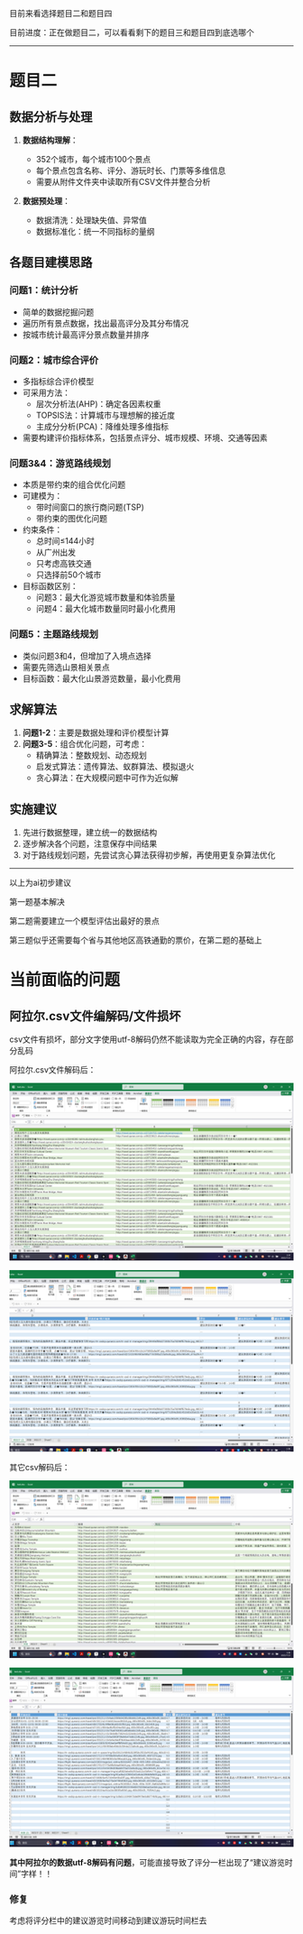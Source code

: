 目前来看选择题目二和题目四

目前进度：正在做题目二，可以看看剩下的题目三和题目四到底选哪个

****

# 题目二
## 数据分析与处理

1. **数据结构理解**：
   - 352个城市，每个城市100个景点
   - 每个景点包含名称、评分、游玩时长、门票等多维信息
   - 需要从附件文件夹中读取所有CSV文件并整合分析

2. **数据预处理**：
   - 数据清洗：处理缺失值、异常值
   - 数据标准化：统一不同指标的量纲

## 各题目建模思路

### 问题1：统计分析
- 简单的数据挖掘问题
- 遍历所有景点数据，找出最高评分及其分布情况
- 按城市统计最高评分景点数量并排序

### 问题2：城市综合评价
- 多指标综合评价模型
- 可采用方法：
  - 层次分析法(AHP)：确定各因素权重
  - TOPSIS法：计算城市与理想解的接近度
  - 主成分分析(PCA)：降维处理多维指标
- 需要构建评价指标体系，包括景点评分、城市规模、环境、交通等因素

### 问题3&4：游览路线规划
- 本质是带约束的组合优化问题
- 可建模为：
  - 带时间窗口的旅行商问题(TSP)
  - 带约束的图优化问题
- 约束条件：
  - 总时间≤144小时
  - 从广州出发
  - 只考虑高铁交通
  - 只选择前50个城市
- 目标函数区别：
  - 问题3：最大化游览城市数量和体验质量
  - 问题4：最大化城市数量同时最小化费用

### 问题5：主题路线规划
- 类似问题3和4，但增加了入境点选择
- 需要先筛选山景相关景点
- 目标函数：最大化山景游览数量，最小化费用

## 求解算法

1. **问题1-2**：主要是数据处理和评价模型计算
2. **问题3-5**：组合优化问题，可考虑：
   - 精确算法：整数规划、动态规划
   - 启发式算法：遗传算法、蚁群算法、模拟退火
   - 贪心算法：在大规模问题中可作为近似解

## 实施建议

1. 先进行数据整理，建立统一的数据结构
2. 逐步解决各个问题，注意保存中间结果
3. 对于路线规划问题，先尝试贪心算法获得初步解，再使用更复杂算法优化

****

以上为ai初步建议



第一题基本解决

第二题需要建立一个模型评估出最好的景点

第三题似乎还需要每个省与其他地区高铁通勤的票价，在第二题的基础上









# 当前面临的问题

## 阿拉尔.csv文件编解码/文件损坏

csv文件有损坏，部分文字使用utf-8解码仍然不能读取为完全正确的内容，存在部分乱码

阿拉尔.csv文件解码后：

![image-20250713013448558](./%E8%BF%9B%E5%BA%A6.assets/image-20250713013448558.png)

![image-20250713013818818](./%E8%BF%9B%E5%BA%A6.assets/image-20250713013818818.png)

其它csv解码后：

![image-20250713013701617](./%E8%BF%9B%E5%BA%A6.assets/image-20250713013701617.png)

![image-20250713013843441](./%E8%BF%9B%E5%BA%A6.assets/image-20250713013843441.png)

**其中阿拉尔的数据utf-8解码有问题**，可能直接导致了评分一栏出现了“建议游览时间”字样！！

### 修复

考虑将评分栏中的建议游览时间移动到建议游玩时间栏去
